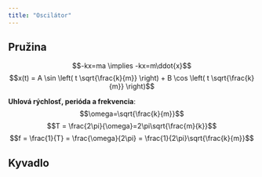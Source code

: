 ```yaml
---
title: "Oscilátor"
---
```


## Pružina

$$-kx=ma \implies -kx=m\ddot{x}$$
$$x(t) = A \sin \left( t \sqrt{\frac{k}{m}} \right) + B \cos \left( t \sqrt{\frac{k}{m}} \right)$$

**Uhlová rýchlosť, perióda a frekvencia**:
$$\omega=\sqrt{\frac{k}{m}}$$
$$T = \frac{2\pi}{\omega}=2\pi\sqrt{\frac{m}{k}}$$
$$f = \frac{1}{T} = \frac{\omega}{2\pi} = \frac{1}{2\pi}\sqrt{\frac{k}{m}}$$


## Kyvadlo

